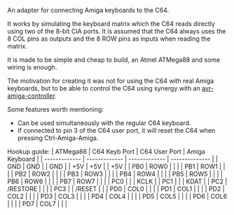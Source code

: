 An adapter for connecting Amiga keyboards to the C64.

It works by simulating the keyboard matrix which the C64 reads directly using two of the 8-bit CIA ports. It is assumed that the C64 always uses the 8 COL pins as outputs and the 8 ROW pins as inputs when reading the matrix.

It is made to be simple and cheap to build, an Atmel ATMega88 and some wiring is enough.

The motivation for creating it was not for using the C64 with real Amiga keyboards, but to be able to control the C64 using synergy with an [avr-amiga-controller](https://github.com/patrikaxelsson/avr-amiga-controller/tree/master/firmware).

Some features worth mentioning:
- Can be used simultaneously with the regular C64 keyboard.
- If connected to pin 3 of the C64 user port, it will reset the C64 when pressing Ctrl-Amiga-Amiga.

Hookup guide:
| ATMega88      | C64 Keyb Port | C64 User Port | Amiga Keyboard |
| ------------- | ------------- | ------------- | -------------- |
| GND           | GND           |               | GND            |
| +5V           | +5V           |               | +5V            |
| PB0           | ROW0          |               |                |
| PB1           | ROW1          |               |                |
| PB2           | ROW2          |               |                |
| PB3           | ROW3          |               |                |
| PB4           | ROW4          |               |                |
| PB5           | ROW5          |               |                |
| PB6           | ROW6          |               |                |
| PB7           | ROW7          |               |                |
| PC0           |               |               | KCLK           |
| PC1           |               |               | KDAT           |
| PC2           | /RESTORE      |               |                |
| PC3           |               | /RESET        |                |
| PD0           | COL0          |               |                |
| PD1           | COL1          |               |                |
| PD2           | COL2          |               |                |
| PD3           | COL3          |               |                |
| PD4           | COL4          |               |                |
| PD5           | COL5          |               |                |
| PD6           | COL6          |               |                |
| PD7           | COL7          |               |                |
